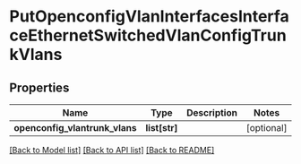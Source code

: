 # PutOpenconfigVlanInterfacesInterfaceEthernetSwitchedVlanConfigTrunkVlans

## Properties
Name | Type | Description | Notes
------------ | ------------- | ------------- | -------------
**openconfig_vlantrunk_vlans** | **list[str]** |  | [optional] 

[[Back to Model list]](../README.md#documentation-for-models) [[Back to API list]](../README.md#documentation-for-api-endpoints) [[Back to README]](../README.md)


